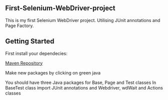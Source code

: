 ## First-Selenium-WebDriver-project
This is my first Selenium WebDriver project.
Utilising JUnit annotations and Page Factory.
## Getting Started 
First install your dependecies:

[Maven Repository](https://mvnrepository.com/)

Make new packages by clicking on green java

You should have three Java packages for Base, Page and Test classes
In BaseTest class import JUnit annotations and Webdriver, wdWait and Actions classes


